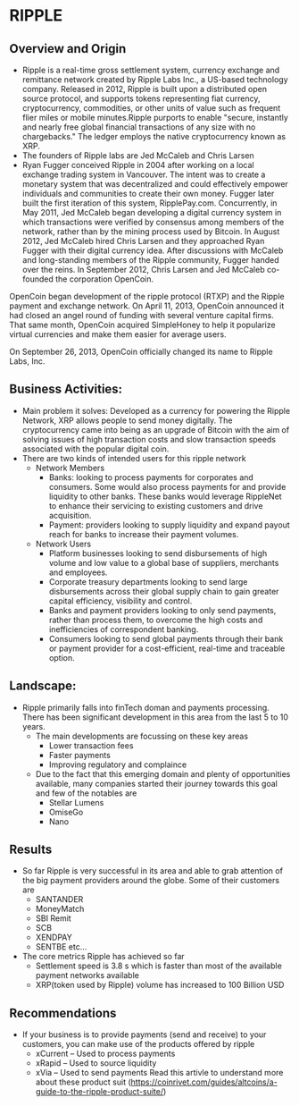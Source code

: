 # RIPPLE
## Overview and Origin
* Ripple is a real-time gross settlement system, currency exchange and remittance network created by Ripple Labs Inc., a US-based technology company. Released in 2012, Ripple is built upon a distributed open source protocol, and supports tokens representing fiat currency, cryptocurrency, commodities, or other units of value such as frequent flier miles or mobile minutes.Ripple purports to enable "secure, instantly and nearly free global financial transactions of any size with no chargebacks." The ledger employs the native cryptocurrency known as XRP.
* The founders of Ripple labs are Jed McCaleb and Chris Larsen
* Ryan Fugger conceived Ripple in 2004 after working on a local exchange trading system in Vancouver. The intent was to create a monetary system that was decentralized and could effectively empower individuals and communities to create their own money. Fugger later built the first iteration of this system, RipplePay.com. Concurrently, in May 2011, Jed McCaleb began developing a digital currency system in which transactions were verified by consensus among members of the network, rather than by the mining process used by Bitcoin. In August 2012, Jed McCaleb hired Chris Larsen and they approached Ryan Fugger with their digital currency idea. After discussions with McCaleb and long-standing members of the Ripple community, Fugger handed over the reins. In September 2012, Chris Larsen and Jed McCaleb co-founded the corporation OpenCoin.

OpenCoin began development of the ripple protocol (RTXP) and the Ripple payment and exchange network. On April 11, 2013, OpenCoin announced it had closed an angel round of funding with several venture capital firms. That same month, OpenCoin acquired SimpleHoney to help it popularize virtual currencies and make them easier for average users.

On September 26, 2013, OpenCoin officially changed its name to Ripple Labs, Inc.
## Business Activities:
* Main problem it solves: Developed as a currency for powering the Ripple Network, XRP allows people to send money digitally. The cryptocurrency came into being as an upgrade of Bitcoin with the aim of solving issues of high transaction costs and slow transaction speeds associated with the popular digital coin.
* There are two kinds of intended users for this ripple network
    * Network Members
        * Banks: looking to process payments for corporates and consumers. Some would also process payments for and provide 
        liquidity to other banks. These banks would leverage RippleNet to enhance their servicing to existing
        customers and drive acquisition. 
        * Payment:  providers looking to supply liquidity and expand payout
        reach for banks to increase their payment volumes. 
    * Network Users
        * Platform businesses looking to send disbursements of high 
        volume and low value to a global base of suppliers, merchants
        and employees.
        * Corporate treasury departments
        looking to send large disbursements
        across their global supply chain
        to gain greater capital efficiency,
        visibility and control.
        * Banks and payment providers
        looking to only send payments,
        rather than process them, to
        overcome the high costs and
        inefficiencies of correspondent
        banking. 
        * Consumers looking to send
        global payments through their
        bank or payment provider for
        a cost-efficient, real-time and
        traceable option. 
        
## Landscape:
* Ripple primarily falls into finTech doman and payments processing. There has been significant development in this area from the last 5 to 10 years. 
    *  The main developments are focussing on these key areas
        * Lower transaction fees
        * Faster payments
        * Improving regulatory and complaince
    * Due to the fact that this emerging domain and plenty of opportunities available, many companies started their journey towards this goal and few of the notables are 
        * Stellar Lumens
        * OmiseGo
        * Nano
## Results
* So far Ripple is very successful in its area and able to grab attention of the big payment providers around the globe. Some of their customers are
    * SANTANDER
    * MoneyMatch
    * SBI Remit
    * SCB
    * XENDPAY
    * SENTBE etc...
* The core metrics Ripple has achieved so far 
    * Settlement speed is 3.8 s which is faster than most of the available payment networks available
    * XRP(token used by Ripple) volume has increased to 100 Billion USD
## Recommendations
* If your business is to provide payments (send and receive) to your customers, you can make use of the products offered by ripple
    * xCurrent – Used to process payments
    * xRapid – Used to source liquidity
    * xVia – Used to send payments
  Read this artivle to understand more about these product suit (https://coinrivet.com/guides/altcoins/a-guide-to-the-ripple-product-suite/)